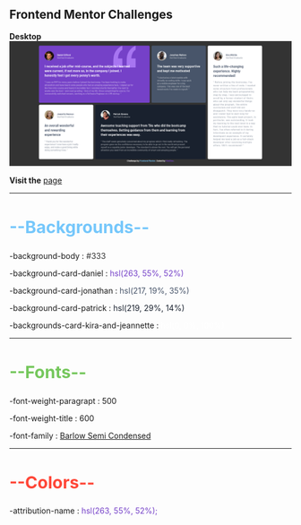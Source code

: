 ## Frontend Mentor Challenges

**Desktop**
![](/assets/result/result-desktop.png)

**Visit the**
[page](https://testimonials-grid-section-dv.netlify.app/)

---

<h2 style="color:#75c7fb; font-size:30px;">--Backgrounds--</h2>

-background-body : <span style="color:#333;">#333</span>

-background-card-daniel : <span style="color:hsl(263, 55%, 52%);">hsl(263, 55%, 52%)</span>

-background-card-jonathan : <span style="color:hsl(217, 19%, 35%);">hsl(217, 19%, 35%)</span>

-background-card-patrick : <span style="color:hsl(219, 29%, 14%)">hsl(219, 29%, 14%)</span>

-backgrounds-card-kira-and-jeannette : <span style="color:hsl(0, 0%, 100%);">hsl(0, 0%, 100%)</span>

---

<h2 style="color:#75c75c; font-size:30px;">--Fonts--</h2>

-font-weight-paragrapt : 500

-font-weight-title : 600

-font-family : [Barlow Semi Condensed](https://fonts.googleapis.com/css2?family=Barlow+Semi+Condensed:wght@600&display=swap)

---

<h2 style="color:#ff4738; font-size:30px;">--Colors--</h2>

-attribution-name : <span style="color:hsl(263, 55%, 52%);">hsl(263, 55%, 52%);</span>